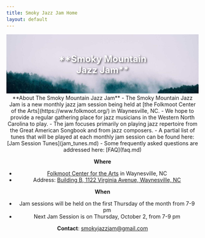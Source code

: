 ```yaml
---
title: Smoky Jazz Jam Home
layout: default
---
```


<div style="position: relative; text-align: center;">
  <img src="misty_forest.jpg" alt="misty_forest" style="width: 100%; height: 20%;" />
  <div style="position: absolute; top: 50%; left: 50%; transform: translate(-50%, -50%); color: white; font-size: 24px; font-weight: bold; text-shadow: 2px 2px 4px rgba(0,0,0,0.7);">
    **Smoky Mountain Jazz Jam**
  </div>
</div>


<center>
**About The Smoky Mountain Jazz Jam** 
- The Smoky Mountain Jazz Jam is a new monthly jazz jam session being held at [the Folkmoot Center of the Arts](https://www.folkmoot.org/) in Waynesville, NC.
- We hope to provide a regular gathering place for jazz musicians in the Western North Carolina to play. 
- The jam focuses primarily on playing jazz repertoire from the Great American Songbook and from jazz composers.
- A partial list of tunes that will be played at each monthly jam session can be found here: [Jam Session Tunes](jam_tunes.md)
- Some frequently asked questions are addressed here: [FAQ](faq.md)

 **Where**
 - [Folkmoot Center for the Arts](https://www.folkmoot.org/) in Waynesville, NC
 - Address: [Building B, 1122 Virginia Avenue, Waynesville, NC](https://maps.app.goo.gl/KduAxvnix88e4M369)
  
 **When**
 - Jam sessions will be held on the first Thursday of the month from 7-9 pm
 - Next Jam Session is on Thursday, October 2, from 7-9 pm 
  
  **Contact**: smokyjazzjam@gmail.com

  </center>
  
